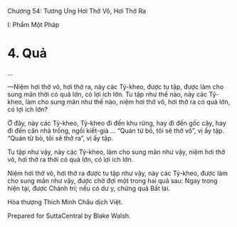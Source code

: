  

Chương 54: Tương Ưng Hơi Thở Vô, Hơi Thở Ra

I: Phẩm Một Pháp

# 4\. Quả

…

—Niệm hơi thở vô, hơi thở ra, này các Tỷ-kheo, được tu tập, được làm cho sung mãn thời có quả lớn, có lợi ích lớn. Tu tập như thế nào, này các Tỷ-kheo, làm cho sung mãn như thế nào, niệm hơi thở vô, hơi thở ra có quả lớn, có lợi ích lớn?

Ở đây, này các Tỷ-kheo, Tỷ-kheo đi đến khu rừng, hay đi đến gốc cây, hay đi đến căn nhà trống, ngồi kiết-già … “Quán từ bỏ, tôi sẽ thở vô”, vị ấy tập. “Quán từ bỏ, tôi sẽ thở ra”, vị ấy tập.

Tu tập như vậy, này các Tỷ-kheo, làm cho sung mãn như vậy, niệm hơi thở vô, hơi thở ra thời có quả lớn, có lợi ích lớn.

Niệm hơi thở vô, hơi thở ra được tu tập như vậy, này các Tỷ-kheo, được làm cho sung mãn như vậy, được chờ đợi một trong hai quả sau: Ngay trong hiện tại, được Chánh trí; nếu có dư y, chứng quả Bất lai.

Hòa thượng Thích Minh Châu dịch Việt.

Prepared for SuttaCentral by Blake Walsh.